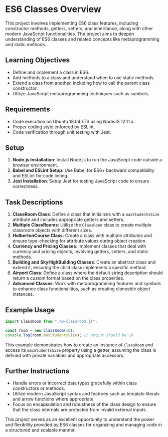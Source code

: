 # ES6 Classes Overview

This project involves implementing ES6 class features, including constructor methods, getters, setters, and inheritance, along with other modern JavaScript functionalities. The project aims to deepen understanding of ES6 classes and related concepts like metaprogramming and static methods.

## Learning Objectives

- Define and implement a class in ES6.
- Add methods to a class and understand when to use static methods.
- Extend a class from another, including how to call the parent class constructor.
- Utilize JavaScript metaprogramming techniques such as symbols.

## Requirements

- Code execution on Ubuntu 18.04 LTS using NodeJS 12.11.x.
- Proper coding style enforced by ESLint.
- Code verification through unit testing with Jest.

## Setup

1. **Node.js Installation**: Install Node.js to run the JavaScript code outside a browser environment.
2. **Babel and ESLint Setup**: Use Babel for ES6+ backward compatibility and ESLint for code linting.
3. **Jest Installation**: Setup Jest for testing JavaScript code to ensure correctness.

## Task Descriptions

1. **ClassRoom Class**: Define a class that initializes with a `maxStudentsSize` attribute and includes appropriate getters and setters.
2. **Multiple ClassRooms**: Utilize the `ClassRoom` class to create multiple classroom objects with different sizes.
3. **HolbertonCourse Class**: Create a class with multiple attributes and ensure type-checking for attribute values during object creation.
4. **Currency and Pricing Classes**: Implement classes that deal with currency and pricing objects, involving getters, setters, and static methods.
5. **Building and SkyHighBuilding Classes**: Create an abstract class and extend it, ensuring the child class implements a specific method.
6. **Airport Class**: Define a class where the default string description should return a custom format based on the class properties.
7. **Advanced Classes**: Work with metaprogramming features and symbols to enhance class functionalities, such as creating cloneable object instances.

## Example Usage

```javascript
import ClassRoom from "./0-classroom.js";

const room = new ClassRoom(10);
console.log(room.maxStudentsSize); // Output should be 10
```

This example demonstrates how to create an instance of `ClassRoom` and access its `maxStudentsSize` property using a getter, assuming the class is defined with private variables and appropriate accessors.

## Further Instructions

- Handle errors or incorrect data types gracefully within class constructors or methods.
- Utilize modern JavaScript syntax and features such as template literals and arrow functions where appropriate.
- Focus on encapsulation and robustness of the class design to ensure that the class internals are protected from invalid external inputs.

This project serves as an excellent opportunity to understand the power and flexibility provided by ES6 classes for organizing and managing code in a structured and scalable manner.
